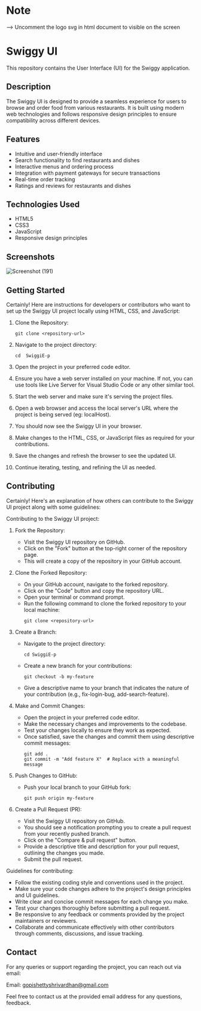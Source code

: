 # Note
--> Uncomment the logo svg in html document to visible on the screen

# Swiggy UI

This repository contains the User Interface (UI) for the Swiggy application.

## Description

The Swiggy UI is designed to provide a seamless experience for users to browse and order food from various restaurants. It is built using modern web technologies and follows responsive design principles to ensure compatibility across different devices.

## Features

- Intuitive and user-friendly interface
- Search functionality to find restaurants and dishes
- Interactive menus and ordering process
- Integration with payment gateways for secure transactions
- Real-time order tracking
- Ratings and reviews for restaurants and dishes

## Technologies Used

- HTML5
- CSS3
- JavaScript
- Responsive design principles

## Screenshots
![Screenshot (191)](https://github.com/Shrivardhan09/SwiggiE-p/assets/118640153/e4f81072-c02f-403b-9032-af1789383a9a)



## Getting Started

Certainly! Here are instructions for developers or contributors who want to set up the Swiggy UI project locally using HTML, CSS, and JavaScript:

1. Clone the Repository:
   ```
   git clone <repository-url>
   ```

2. Navigate to the project directory:
   ```
   cd  SwiggiE-p
   ```

3. Open the project in your preferred code editor.

4. Ensure you have a web server installed on your machine. If not, you can use tools like Live Server for Visual Studio Code or any other similar tool.

5. Start the web server and make sure it's serving the project files.

6. Open a web browser and access the local server's URL where the project is being served (eg: localHost).

7. You should now see the Swiggy UI in your browser.

8. Make changes to the HTML, CSS, or JavaScript files as required for your contributions.

9. Save the changes and refresh the browser to see the updated UI.

10. Continue iterating, testing, and refining the UI as needed.

## Contributing

Certainly! Here's an explanation of how others can contribute to the Swiggy UI project along with some guidelines:

Contributing to the Swiggy UI project:

1. Fork the Repository:
   - Visit the Swiggy UI repository on GitHub.
   - Click on the "Fork" button at the top-right corner of the repository page.
   - This will create a copy of the repository in your GitHub account.

2. Clone the Forked Repository:
   - On your GitHub account, navigate to the forked repository.
   - Click on the "Code" button and copy the repository URL.
   - Open your terminal or command prompt.
   - Run the following command to clone the forked repository to your local machine:
     ```
     git clone <repository-url>
     ```

3. Create a Branch:
   - Navigate to the project directory:
     ```
     cd SwiggiE-p
     ```
   - Create a new branch for your contributions:
     ```
     git checkout -b my-feature
     ```
   - Give a descriptive name to your branch that indicates the nature of your contribution (e.g., fix-login-bug, add-search-feature).

4. Make and Commit Changes:
   - Open the project in your preferred code editor.
   - Make the necessary changes and improvements to the codebase.
   - Test your changes locally to ensure they work as expected.
   - Once satisfied, save the changes and commit them using descriptive commit messages:
     ```
     git add .
     git commit -m "Add feature X"  # Replace with a meaningful message
     ```

5. Push Changes to GitHub:
   - Push your local branch to your GitHub fork:
     ```
     git push origin my-feature
     ```

6. Create a Pull Request (PR):
   - Visit the Swiggy UI repository on GitHub.
   - You should see a notification prompting you to create a pull request from your recently pushed branch.
   - Click on the "Compare & pull request" button.
   - Provide a descriptive title and description for your pull request, outlining the changes you made.
   - Submit the pull request.

Guidelines for contributing:

- Follow the existing coding style and conventions used in the project.
- Make sure your code changes adhere to the project's design principles and UI guidelines.
- Write clear and concise commit messages for each change you make.
- Test your changes thoroughly before submitting a pull request.
- Be responsive to any feedback or comments provided by the project maintainers or reviewers.
- Collaborate and communicate effectively with other contributors through comments, discussions, and issue tracking.

## Contact

For any queries or support regarding the project, you can reach out via email:

Email: gopishettyshrivardhan@gmail.com

Feel free to contact us at the provided email address for any questions, feedback.

